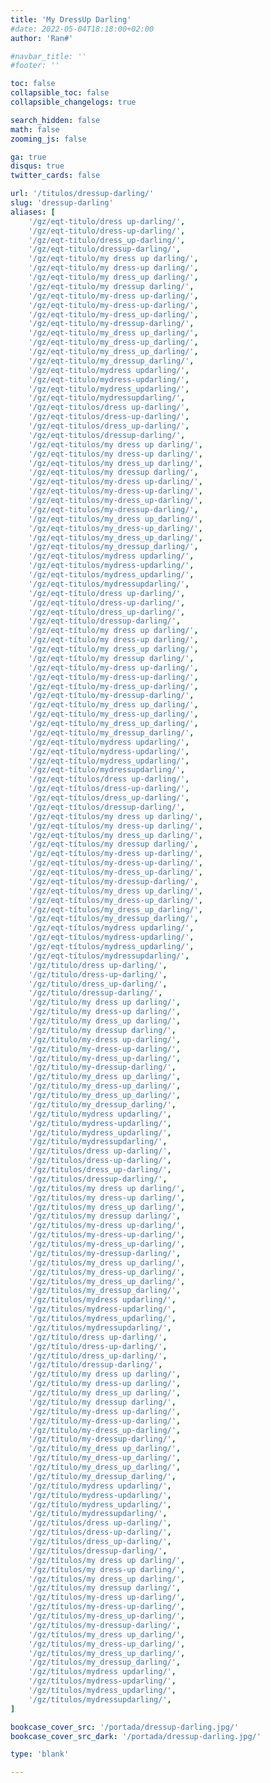 ```yaml
---
title: 'My DressUp Darling'
#date: 2022-05-04T18:18:00+02:00
author: 'Ran#'

#navbar_title: ''
#footer: ''

toc: false
collapsible_toc: false
collapsible_changelogs: true

search_hidden: false
math: false
zooming_js: false

ga: true
disqus: true
twitter_cards: false

url: '/titulos/dressup-darling/'
slug: 'dressup-darling'
aliases: [
    '/gz/eqt-titulo/dress up-darling/',
    '/gz/eqt-titulo/dress-up-darling/',
    '/gz/eqt-titulo/dress_up-darling/',
    '/gz/eqt-titulo/dressup-darling/',
    '/gz/eqt-titulo/my dress up darling/',
    '/gz/eqt-titulo/my dress-up darling/',
    '/gz/eqt-titulo/my dress_up darling/',
    '/gz/eqt-titulo/my dressup darling/',
    '/gz/eqt-titulo/my-dress up-darling/',
    '/gz/eqt-titulo/my-dress-up-darling/',
    '/gz/eqt-titulo/my-dress_up-darling/',
    '/gz/eqt-titulo/my-dressup-darling/',
    '/gz/eqt-titulo/my_dress up_darling/',
    '/gz/eqt-titulo/my_dress-up_darling/',
    '/gz/eqt-titulo/my_dress_up_darling/',
    '/gz/eqt-titulo/my_dressup_darling/',
    '/gz/eqt-titulo/mydress updarling/',
    '/gz/eqt-titulo/mydress-updarling/',
    '/gz/eqt-titulo/mydress_updarling/',
    '/gz/eqt-titulo/mydressupdarling/',
    '/gz/eqt-titulos/dress up-darling/',
    '/gz/eqt-titulos/dress-up-darling/',
    '/gz/eqt-titulos/dress_up-darling/',
    '/gz/eqt-titulos/dressup-darling/',
    '/gz/eqt-titulos/my dress up darling/',
    '/gz/eqt-titulos/my dress-up darling/',
    '/gz/eqt-titulos/my dress_up darling/',
    '/gz/eqt-titulos/my dressup darling/',
    '/gz/eqt-titulos/my-dress up-darling/',
    '/gz/eqt-titulos/my-dress-up-darling/',
    '/gz/eqt-titulos/my-dress_up-darling/',
    '/gz/eqt-titulos/my-dressup-darling/',
    '/gz/eqt-titulos/my_dress up_darling/',
    '/gz/eqt-titulos/my_dress-up_darling/',
    '/gz/eqt-titulos/my_dress_up_darling/',
    '/gz/eqt-titulos/my_dressup_darling/',
    '/gz/eqt-titulos/mydress updarling/',
    '/gz/eqt-titulos/mydress-updarling/',
    '/gz/eqt-titulos/mydress_updarling/',
    '/gz/eqt-titulos/mydressupdarling/',
    '/gz/eqt-título/dress up-darling/',
    '/gz/eqt-título/dress-up-darling/',
    '/gz/eqt-título/dress_up-darling/',
    '/gz/eqt-título/dressup-darling/',
    '/gz/eqt-título/my dress up darling/',
    '/gz/eqt-título/my dress-up darling/',
    '/gz/eqt-título/my dress_up darling/',
    '/gz/eqt-título/my dressup darling/',
    '/gz/eqt-título/my-dress up-darling/',
    '/gz/eqt-título/my-dress-up-darling/',
    '/gz/eqt-título/my-dress_up-darling/',
    '/gz/eqt-título/my-dressup-darling/',
    '/gz/eqt-título/my_dress up_darling/',
    '/gz/eqt-título/my_dress-up_darling/',
    '/gz/eqt-título/my_dress_up_darling/',
    '/gz/eqt-título/my_dressup_darling/',
    '/gz/eqt-título/mydress updarling/',
    '/gz/eqt-título/mydress-updarling/',
    '/gz/eqt-título/mydress_updarling/',
    '/gz/eqt-título/mydressupdarling/',
    '/gz/eqt-títulos/dress up-darling/',
    '/gz/eqt-títulos/dress-up-darling/',
    '/gz/eqt-títulos/dress_up-darling/',
    '/gz/eqt-títulos/dressup-darling/',
    '/gz/eqt-títulos/my dress up darling/',
    '/gz/eqt-títulos/my dress-up darling/',
    '/gz/eqt-títulos/my dress_up darling/',
    '/gz/eqt-títulos/my dressup darling/',
    '/gz/eqt-títulos/my-dress up-darling/',
    '/gz/eqt-títulos/my-dress-up-darling/',
    '/gz/eqt-títulos/my-dress_up-darling/',
    '/gz/eqt-títulos/my-dressup-darling/',
    '/gz/eqt-títulos/my_dress up_darling/',
    '/gz/eqt-títulos/my_dress-up_darling/',
    '/gz/eqt-títulos/my_dress_up_darling/',
    '/gz/eqt-títulos/my_dressup_darling/',
    '/gz/eqt-títulos/mydress updarling/',
    '/gz/eqt-títulos/mydress-updarling/',
    '/gz/eqt-títulos/mydress_updarling/',
    '/gz/eqt-títulos/mydressupdarling/',
    '/gz/titulo/dress up-darling/',
    '/gz/titulo/dress-up-darling/',
    '/gz/titulo/dress_up-darling/',
    '/gz/titulo/dressup-darling/',
    '/gz/titulo/my dress up darling/',
    '/gz/titulo/my dress-up darling/',
    '/gz/titulo/my dress_up darling/',
    '/gz/titulo/my dressup darling/',
    '/gz/titulo/my-dress up-darling/',
    '/gz/titulo/my-dress-up-darling/',
    '/gz/titulo/my-dress_up-darling/',
    '/gz/titulo/my-dressup-darling/',
    '/gz/titulo/my_dress up_darling/',
    '/gz/titulo/my_dress-up_darling/',
    '/gz/titulo/my_dress_up_darling/',
    '/gz/titulo/my_dressup_darling/',
    '/gz/titulo/mydress updarling/',
    '/gz/titulo/mydress-updarling/',
    '/gz/titulo/mydress_updarling/',
    '/gz/titulo/mydressupdarling/',
    '/gz/titulos/dress up-darling/',
    '/gz/titulos/dress-up-darling/',
    '/gz/titulos/dress_up-darling/',
    '/gz/titulos/dressup-darling/',
    '/gz/titulos/my dress up darling/',
    '/gz/titulos/my dress-up darling/',
    '/gz/titulos/my dress_up darling/',
    '/gz/titulos/my dressup darling/',
    '/gz/titulos/my-dress up-darling/',
    '/gz/titulos/my-dress-up-darling/',
    '/gz/titulos/my-dress_up-darling/',
    '/gz/titulos/my-dressup-darling/',
    '/gz/titulos/my_dress up_darling/',
    '/gz/titulos/my_dress-up_darling/',
    '/gz/titulos/my_dress_up_darling/',
    '/gz/titulos/my_dressup_darling/',
    '/gz/titulos/mydress updarling/',
    '/gz/titulos/mydress-updarling/',
    '/gz/titulos/mydress_updarling/',
    '/gz/titulos/mydressupdarling/',
    '/gz/título/dress up-darling/',
    '/gz/título/dress-up-darling/',
    '/gz/título/dress_up-darling/',
    '/gz/título/dressup-darling/',
    '/gz/título/my dress up darling/',
    '/gz/título/my dress-up darling/',
    '/gz/título/my dress_up darling/',
    '/gz/título/my dressup darling/',
    '/gz/título/my-dress up-darling/',
    '/gz/título/my-dress-up-darling/',
    '/gz/título/my-dress_up-darling/',
    '/gz/título/my-dressup-darling/',
    '/gz/título/my_dress up_darling/',
    '/gz/título/my_dress-up_darling/',
    '/gz/título/my_dress_up_darling/',
    '/gz/título/my_dressup_darling/',
    '/gz/título/mydress updarling/',
    '/gz/título/mydress-updarling/',
    '/gz/título/mydress_updarling/',
    '/gz/título/mydressupdarling/',
    '/gz/títulos/dress up-darling/',
    '/gz/títulos/dress-up-darling/',
    '/gz/títulos/dress_up-darling/',
    '/gz/títulos/dressup-darling/',
    '/gz/títulos/my dress up darling/',
    '/gz/títulos/my dress-up darling/',
    '/gz/títulos/my dress_up darling/',
    '/gz/títulos/my dressup darling/',
    '/gz/títulos/my-dress up-darling/',
    '/gz/títulos/my-dress-up-darling/',
    '/gz/títulos/my-dress_up-darling/',
    '/gz/títulos/my-dressup-darling/',
    '/gz/títulos/my_dress up_darling/',
    '/gz/títulos/my_dress-up_darling/',
    '/gz/títulos/my_dress_up_darling/',
    '/gz/títulos/my_dressup_darling/',
    '/gz/títulos/mydress updarling/',
    '/gz/títulos/mydress-updarling/',
    '/gz/títulos/mydress_updarling/',
    '/gz/títulos/mydressupdarling/',
]

bookcase_cover_src: '/portada/dressup-darling.jpg/'
bookcase_cover_src_dark: '/portada/dressup-darling.jpg/'

type: 'blank'

---
```


<script>
    window.location.href = "/gz/dressup-darling/";
</script>
